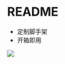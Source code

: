 # README

- 定制脚手架
- 开箱即用

![](https://luo0412.oss-cn-hangzhou.aliyuncs.com/1689080994026-bbtazhAMwmHY-1688890858286-3nDJCJfQ7stE-image(1).png)